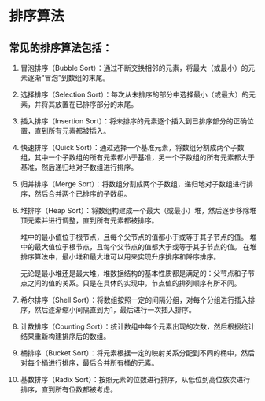 # 排序算法

## 常见的排序算法包括：

1. 冒泡排序（Bubble Sort）：通过不断交换相邻的元素，将最大（或最小）的元素逐渐“冒泡”到数组的末尾。

2. 选择排序（Selection Sort）：每次从未排序的部分中选择最小（或最大）的元素，并将其放置在已排序部分的末尾。

3. 插入排序（Insertion Sort）：将未排序的元素逐个插入到已排序部分的正确位置，直到所有元素都被插入。

4. 快速排序（Quick Sort）：通过选择一个基准元素，将数组分割成两个子数组，其中一个子数组的所有元素都小于基准，另一个子数组的所有元素都大于基准，然后递归地对子数组进行排序。

5. 归并排序（Merge Sort）：将数组分割成两个子数组，递归地对子数组进行排序，然后合并两个已排序的子数组。

6. 堆排序（Heap Sort）：将数组构建成一个最大（或最小）堆，然后逐步移除堆顶元素并进行调整，直到所有元素都被排序。

    堆中的最小值位于根节点，且每个父节点的值都小于或等于其子节点的值。
    堆中的最大值位于根节点，且每个父节点的值都大于或等于其子节点的值。
    在堆排序算法中，最小堆和最大堆可以用来实现升序排序和降序排序。

    无论是最小堆还是最大堆，堆数据结构的基本性质都是满足的：父节点和子节点之间的值的关系。只是在具体的实现中，节点值的排列顺序有所不同。

7. 希尔排序（Shell Sort）：将数组按照一定的间隔分组，对每个分组进行插入排序，然后逐渐缩小间隔直到为1，最后进行一次插入排序。

8. 计数排序（Counting Sort）：统计数组中每个元素出现的次数，然后根据统计结果重新构建排序后的数组。

9. 桶排序（Bucket Sort）：将元素根据一定的映射关系分配到不同的桶中，然后对每个桶进行排序，最后合并所有桶的元素。

10. 基数排序（Radix Sort）：按照元素的位数进行排序，从低位到高位依次进行排序，直到所有位数都被考虑。